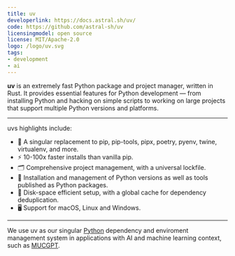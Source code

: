 ```yaml
---
title: uv
developerlink: https://docs.astral.sh/uv/
code: https://github.com/astral-sh/uv
licensingmodel: open source
license: MIT/Apache-2.0
logo: /logo/uv.svg
tags:
- development
- ai
---
```


__uv__ is an extremely fast Python package and project manager, written in Rust.
It provides essential features for Python development — from installing Python and hacking on simple scripts to working on large projects that support multiple Python versions and platforms.

---

uvs highlights include:

- 🚀 A singular replacement to pip, pip-tools, pipx, poetry, pyenv, twine, virtualenv, and more.
- ⚡️ 10-100x faster installs than vanilla pip.
- 🗂️ Comprehensive project management, with a universal lockfile.
- 🐍 Installation and management of Python versions as well as tools published as Python packages.
- 💾 Disk-space efficient setup, with a global cache for dependency deduplication.
- 🖥️ Support for macOS, Linux and Windows.

---

We use uv as our singular [Python](python) dependency and enviroment management system in applications with AI and machine learning context, such as [MUCGPT](mucgpt).